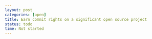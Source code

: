 ```yaml
---
layout: post
categories: [open]
title: Earn commit rights on a significant open source project
status: todo
time: Not started
---
```

